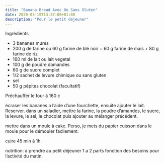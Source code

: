 ```yaml
---
title: "Banana Bread Avec Ou Sans Gluten"
date: 2020-03-19T13:37:00+01:00
description: "Pour le petit déjeuner"
---
```

Ingrédients 
- 3 bananes mures
- 200 g de farine ou 60 g farine de blé noir + 60 g farine de maïs + 80 g farine de riz
- 160 ml de lait ou lait vegetal
- 100 g de poudre damandes
- 60 g de sucre complet
- 1/2 sachet de levure chimique ou sans gluten
- sel
- 50 g pépites chocolat (facultatif)

Préchauffer le four à 160 c

écraser les bananes a l’aide d’une fourchette, ensuite ajouter le lait. Reserver. 
dans un saladier, mettre la farine, la poudre d’amandes, le sucre, la levure, le sel, le chocolat puis ajouter au mélanger précédent.

mettre dans un moule à cake. Perso, je mets du papier cuisson dans le moule pour le démouler facilement.

cuire 45 min à 1h.

nutrition: à prendre au petit déjeuner 1 a 2 parts fonction des besoins pour l’activité du matin. 